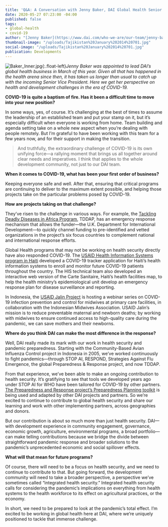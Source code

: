 ```yaml
---
title: 'Q&A: A Conversation with Jenny Baker, DAI Global Health Senior Vice President'
date: 2020-05-27 07:23:00 -04:00
published: false
tags:
- global-health
- covid-19
author: "[Jenny Baker](https://www.dai.com/who-we-are/our-team/jenny-baker)"
thumbnail-image: "/uploads/Tajikistan%20January%202014%20701.jpg"
social-image: "/uploads/Tajikistan%20January%202014%20701.jpg"
publication: Developments
---
```


![Baker_Inner.jpg](/uploads/Baker_Inner.jpg){:.float-left}*Jenny Baker was appointed to lead DAI’s global health business in March of this year. Given all that has happened in the health arena since then, it has taken us longer than usual to catch up with the incoming Senior Vice President. Here we get her perspective on health and development challenges in the era of COVID-19.*



**COVID-19 is quite a baptism of fire. Has it been a difficult time to move into your new position?**

In some ways, yes, of course. It’s challenging at the best of times to assume the leadership of an established team and put your stamp on it, but it’s especially difficult when everyone is working from home. Team building and agenda setting take on a whole new aspect when you’re dealing with people remotely. But I’m grateful to have been working with this team for a few years now, and for their support in making the transition.

> And truthfully, the extraordinary challenge of COVID-19 is its own unifying force—a rallying moment that brings us all together around clear needs and imperatives. I think that applies to the whole development community, not just to our DAI team.

**When it comes to COVID-19, what has been your first order of business?**

Keeping everyone safe and well. After that, ensuring that critical programs are continuing to deliver to the maximum extent possible, and helping those projects take on the particular problems posed by COVID-19.

**How are projects taking on that challenge?**

They’ve risen to the challenge in various ways. For example, the [Tackling Deadly Diseases in Africa Program](https://www.dai.com/our-work/projects/africa-tackling-deadly-diseases-in-africa-program), TDDAP, has an emergency response mechanism that allows the funder—the U.K. Department for International Development—to quickly channel funding to pre-identified and vetted organizations in the project’s six focus countries to complement national and international response efforts.

Global Health programs that may not be working on health security directly have also responded COVID-19. The [USAID Health Information Systems program in Haiti](https://www.dai.com/our-work/projects/haiti-strategic-health-information-system-his-program) developed a COVID-19 tracker application for Haiti’s health information systems to enroll and monitor future COVID-19 patients throughout the country. The HIS technical team also developed an interactive web version of the Carte Sanitaire, Haiti’s health facilities map, to help the health ministry’s epidemiological unit develop an emergency response plan for disease surveillance and reporting.

In Indonesia, the [USAID Jalin Project](https://www.dai.com/our-work/projects/indonesia-jalin) is hosting a webinar series on COVID-19 infection prevention and control for midwives at primary care facilities, in collaboration with the Indonesian Midwives Association. USAID Jalin’s mission is to reduce preventable maternal and newborn deaths; by working with midwives to ensure continued access to high-quality care during the pandemic, we can save mothers and their newborns. 

**Where do you think DAI can make the most difference in the response?**

Well, DAI really made its mark with our work in health security and pandemic preparedness. Starting with the Community-Based Avian Influenza Control project in Indonesia in 2005, we’ve worked continuously to fight pandemics—through STOP AI, RESPOND, Strategies Against Flu Emergence, the global Preparedness & Response project, and now TDDAP. 

From that experience, we’ve been able to make an ongoing contribution to health security. It’s gratifying to see that tools we developed years ago under STOP AI for WHO have been tailored for COVID-19 by other partners. [The Preparedness and Response project’s Preparedness Planning toolkit](https://s3.amazonaws.com/one-health-app/static/docs/toolkits/Preparedness_and_Response_Toolkit/Preparedness_and_Response_Toolkit_complete.pdf) is being used and adapted by other DAI projects and partners. So we’re excited to continue to contribute to global health security and share our learning and work with other implementing partners, across geographies and donors.

But our contribution is about so much more than just health security. DAI—with development experience in community engagement, governance, economic growth, agriculture, environmental programs, a broad portfolio—can make telling contributions because we bridge the divide between straightforward pandemic response and broader solutions to the pandemic’s unprecedented economic and social spillover effects.

**What will that mean for future programs?**

Of course, there will need to be a focus on health security, and we need to continue to contribute to that. But going forward, the development community will need to take a broader perspective, a perspective we’ve sometimes called “integrated health security.” Integrated health security calls for considering the pandemic’s implications on everything from health systems to the health workforce to its effect on agricultural practices, or the economy.

In short, we need to be prepared to look at the pandemic’s total effect. I’m excited to be working in global health here at DAI, where we’re uniquely positioned to tackle that immense challenge.
